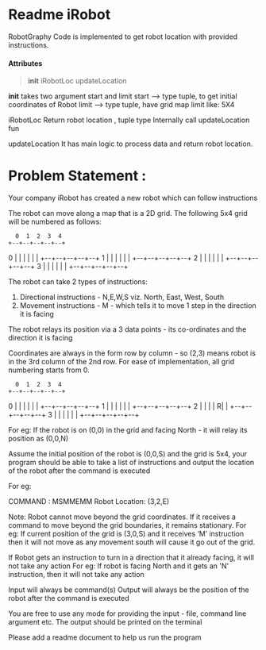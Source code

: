 # Readme iRobot

RobotGraphy Code is implemented to get robot location with provided instructions.

#### Attributes
>  __init__
>  iRobotLoc
>  updateLocation

__init__
takes two argument start and limit
start --> type tuple, to get initial coordinates of Robot
limit --> type tuple, have grid map limit like: 5X4     

iRobotLoc
Return robot location , tuple type
Internally call updateLocation fun

updateLocation
It has main logic to process data and return
robot location.


# Problem Statement :  

Your company iRobot has created a new robot which can follow instructions

The robot can move along a map that is a 2D grid.
The following  5x4 grid will be numbered as follows:


      0  1  2  3  4
    +--+--+--+--+--+
0   |  |  |  |  |  |
    +--+--+--+--+--+
1   |  |  |  |  |  |
    +--+--+--+--+--+
2   |  |  |  |  |  |
    +--+--+--+--+--+
3   |  |  |  |  |  |
    +--+--+--+--+--+


The robot can take 2 types of instructions:
1. Directional instructions - N,E,W,S viz. North, East, West, South
2. Movement instructions - M - which tells it to move 1 step in the direction it is facing

The robot relays its position via a 3  data points - its co-ordinates and the direction it is facing

Coordinates are always in the form row by column - so (2,3) means robot is in the 3rd column of the 2nd row.
For ease of implementation, all grid numbering starts from 0.


      0  1  2  3  4
    +--+--+--+--+--+
0   |  |  |  |  |  |
    +--+--+--+--+--+
1   |  |  |  |  |  |
    +--+--+--+--+--+
2   |  |  |  | R|  |
    +--+--+--+--+--+
3   |  |  |  |  |  |
    +--+--+--+--+--+


For eg: If the robot is on (0,0) in the grid and facing North - it will relay its position as (0,0,N)

Assume the initial position of the robot is (0,0,S) and the grid is 5x4, your program should be able to
take a list of instructions and output the location of the robot after the command is executed

For eg:

COMMAND : MSMMEMM
Robot Location: (3,2,E)

Note:
Robot cannot move beyond the grid coordinates. If it receives a command to move beyond the grid boundaries, it remains stationary.
For eg: If current position of the grid is (3,0,S) and it receives ‘M’ instruction then it will not move as any movement south will cause it go out of the grid.

If Robot gets an instruction to turn in a direction that it already facing, it will not take any action
For eg: If robot is facing North and it gets an 'N' instruction, then it will not take any action

Input will always be command(s)
Output will always be the position of the robot after the command is executed

You are free to use any mode for providing the input - file, command line argument etc.
The output should be printed on the terminal


Please add a readme document to help us run the program
